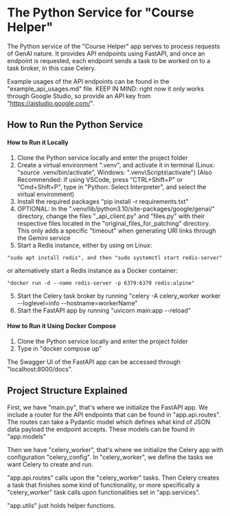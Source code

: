 # The Python Service for "Course Helper"

The Python service of the "Course Helper" app serves to process requests of GenAI nature. It provides API endpoints using FastAPI, and once an endpoint is requested, each endpoint sends a task to be worked on to a task broker, in this case Celery.

Example usages of the API endpoints can be found in the "example_api_usages.md" file. KEEP IN MIND: right now it only works through Google Studio, so provide an API key from "https://aistudio.google.com/". 

## How to Run the Python Service

#### How to Run it Locally

1. Clone the Python service locally and enter the project folder
2. Create a virtual environment ".venv", and activate it in terminal (Linux: "source .venv/bin/activate", Windows: ".venv\Scripts\activate") (Also Recommended: if using VSCode, press "CTRL+Shift+P" or "Cmd+Shift+P", type in "Python: Select Interpreter", and select the virtual environment)
3. Install the required packages "pip install -r requirements.txt"
4. OPTIONAL: In the ".venv/lib/python3.10/site-packages/google/genai/" directory, change the files "_api_client.py" and "files.py" with their respective files located in the "original_files_for_patching" directory. This only adds a specific "timeout" when generating URI links through the Gemini service 
4. Start a Redis instance, either by using on Linux:
```
"sudo apt install redis", and then "sudo systemctl start redis-server"
```
or alternatively start a Redis instance as a Docker container:
```
"docker run -d --name redis-server -p 6379:6379 redis:alpine"
```
5. Start the Celery task broker by running "celery -A celery_worker worker --loglevel=info --hostname=workerName"
6. Start the FastAPI app by running "uvicorn main:app --reload"

#### How to Run it Using Docker Compose

1. Clone the Python service locally and enter the project folder
2. Type in "docker compose up"

The Swagger UI of the FastAPI app can be accessed through "localhost:8000/docs".

## Project Structure Explained

First, we have "main.py", that's where we initialize the FastAPI app. We include a router for the API endpoints that can be found in "app.api.routes". The routes can take a Pydantic model which defines what kind of JSON data payload the endpoint accepts. These models can be found in "app.models"

Then we have "celery_worker", that's where we initialize the Celery app with configuration "celery_config". In "celery_worker", we define the tasks we want Celery to create and run.

"app.api.routes" calls upon the "celery_worker" tasks. Then Celery creates a task that finishes some kind of functionality, or more specifically a "celery_worker" task calls upon functionalities set in "app.services".

"app.utils" just holds helper functions.